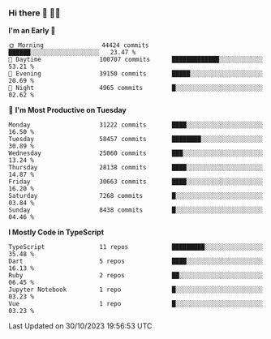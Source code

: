 ### Hi there 👋 🧑‍💻



<!--START_SECTION:waka-->
**I'm an Early 🐤** 

```text
🌞 Morning                44424 commits       ██████░░░░░░░░░░░░░░░░░░░   23.47 % 
🌆 Daytime                100707 commits      █████████████░░░░░░░░░░░░   53.21 % 
🌃 Evening                39150 commits       █████░░░░░░░░░░░░░░░░░░░░   20.69 % 
🌙 Night                  4965 commits        █░░░░░░░░░░░░░░░░░░░░░░░░   02.62 % 
```
📅 **I'm Most Productive on Tuesday** 

```text
Monday                   31222 commits       ████░░░░░░░░░░░░░░░░░░░░░   16.50 % 
Tuesday                  58457 commits       ████████░░░░░░░░░░░░░░░░░   30.89 % 
Wednesday                25060 commits       ███░░░░░░░░░░░░░░░░░░░░░░   13.24 % 
Thursday                 28138 commits       ████░░░░░░░░░░░░░░░░░░░░░   14.87 % 
Friday                   30663 commits       ████░░░░░░░░░░░░░░░░░░░░░   16.20 % 
Saturday                 7268 commits        █░░░░░░░░░░░░░░░░░░░░░░░░   03.84 % 
Sunday                   8438 commits        █░░░░░░░░░░░░░░░░░░░░░░░░   04.46 % 
```


**I Mostly Code in TypeScript** 

```text
TypeScript               11 repos            █████████░░░░░░░░░░░░░░░░   35.48 % 
Dart                     5 repos             ████░░░░░░░░░░░░░░░░░░░░░   16.13 % 
Ruby                     2 repos             ██░░░░░░░░░░░░░░░░░░░░░░░   06.45 % 
Jupyter Notebook         1 repo              █░░░░░░░░░░░░░░░░░░░░░░░░   03.23 % 
Vue                      1 repo              █░░░░░░░░░░░░░░░░░░░░░░░░   03.23 % 
```




 Last Updated on 30/10/2023 19:56:53 UTC
<!--END_SECTION:waka-->


